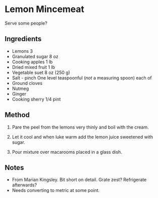 # Lemon Mincemeat

Serve some people?

## Ingredients

- Lemons 3
- Granulated sugar 8 oz
- Cooking apples 1 lb
- Dried mixed fruit 1 lb
- Vegetable suet 8 oz (250 g)
- Salt - pinch
One level teaspoonful (_not_ a measuring spoon) each of
- Ground cloves
- Nutmeg
- Ginger
- Cooking sherry 1/4 pint

## Method

1. Pare the peel from the lemons very thinly and boil with the cream.

1. Let it cool and when luke warm add the lemon juice sweetened with sugar.

1. Pour mixture over macarooms placed in a glass dish.


## Notes

- From Marian Kingsley. Bit short on detail. Grate zest? Refrigerate afterwards?
- Needs converting to metric at some point.
